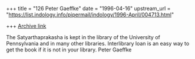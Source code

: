 +++
title = "126 Peter Gaeffke"
date = "1996-04-16"
upstream_url = "https://list.indology.info/pipermail/indology/1996-April/004713.html"

+++
[Archive link](https://list.indology.info/pipermail/indology/1996-April/004713.html)

The Satyarthaprakasha is kept in the library of the University of 
Pennsylvania and in many other libraries. Interlibrary loan is an easy 
way to get the book if it is not in your library.
Peter Gaeffke




